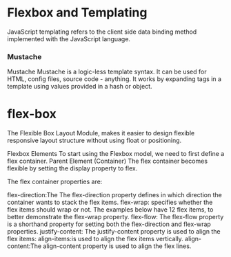 #  Flexbox and Templating
JavaScript templating refers to the client side data binding method implemented with the JavaScript language.

 ### Mustache
Mustache Mustache is a logic-less template syntax. It can be used for HTML, config files, source code - anything. It works by expanding tags in a template using values provided in a hash or object.


# flex-box
The Flexible Box Layout Module, makes it easier to design flexible responsive layout structure without using float or positioning.

Flexbox Elements
To start using the Flexbox model, we need to first define a flex container. Parent Element (Container) The flex container becomes flexible by setting the display property to flex.

The flex container properties are:

flex-direction:The The flex-direction property defines in which direction the container wants to stack the flex items.
flex-wrap: specifies whether the flex items should wrap or not. The examples below have 12 flex items, to better demonstrate the flex-wrap property.
flex-flow: The flex-flow property is a shorthand property for setting both the flex-direction and flex-wrap properties.
justify-content: The justify-content property is used to align the flex items:
align-items:is used to align the flex items vertically.
align-content:The align-content property is used to align the flex lines.